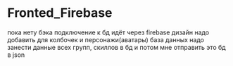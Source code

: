 # Fronted_Firebase
пока нету бэка подключение к бд идёт через firebase
дизайн надо добавить для колбочек и персонажи(аватары)
база данных надо занести данные всех групп, скиллов в бд и потом мне отправить это бд в json
